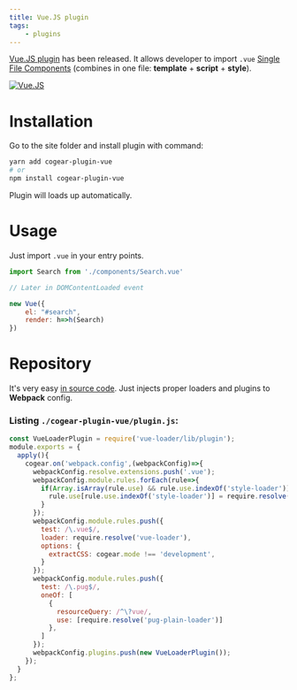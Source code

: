 ```yaml
---
title: Vue.JS plugin
tags:
	- plugins
---
```

[Vue.JS plugin](https://github.com/codemotion/cogear-plugin-vue/) has been released. It allows developer to import `.vue` [Single File Components](https://vuejs.org/v2/guide/single-file-components.html) (combines in one file: __template__ + __script__ + __style__).

[![Vue.JS](https://i.imgur.com/WG2ykpJ.jpg)](/blog/2018/09/vue-plugin/)
<!--more-->

# Installation

Go to the site folder and install plugin with command:
```bash
yarn add cogear-plugin-vue
# or 
npm install cogear-plugin-vue
```

Plugin will loads up automatically.

# Usage

Just import `.vue` in your entry points.

``` javascript
import Search from './components/Search.vue'

// Later in DOMContentLoaded event

new Vue({
	el: "#search",
	render: h=>h(Search)
})
```

# Repository

It's very easy [in source code](https://github.com/codemotion/cogear-plugin-vue). Just injects proper loaders and plugins to **Webpack** config.

### Listing `./cogear-plugin-vue/plugin.js`:
``` javascript
const VueLoaderPlugin = require('vue-loader/lib/plugin');
module.exports = {
  apply(){
    cogear.on('webpack.config',(webpackConfig)=>{
      webpackConfig.resolve.extensions.push('.vue');
      webpackConfig.module.rules.forEach(rule=>{
        if(Array.isArray(rule.use) && rule.use.indexOf('style-loader')){
          rule.use[rule.use.indexOf('style-loader')] = require.resolve('vue-style-loader');
        }
      });
      webpackConfig.module.rules.push({
        test: /\.vue$/,
        loader: require.resolve('vue-loader'),
        options: {
          extractCSS: cogear.mode !== 'development',
        }
      });
      webpackConfig.module.rules.push({
        test: /\.pug$/,
        oneOf: [
          {
            resourceQuery: /^\?vue/,
            use: [require.resolve('pug-plain-loader')]
          },
        ]
      });
      webpackConfig.plugins.push(new VueLoaderPlugin());
    });
  }
};
```
